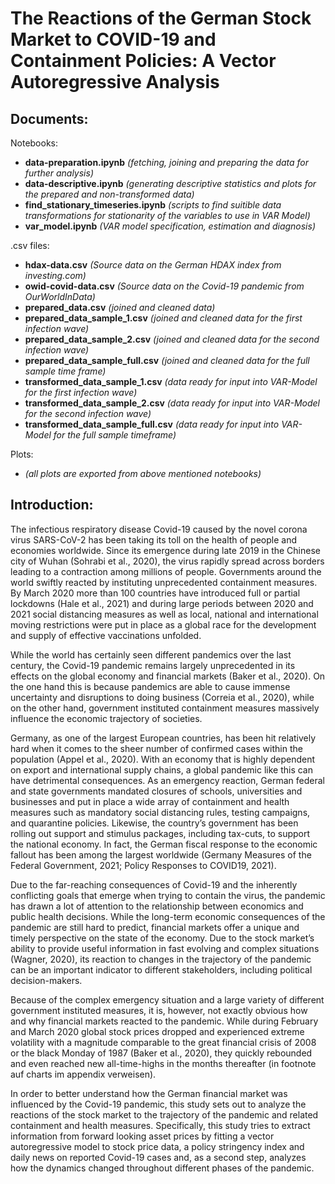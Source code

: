 # The Reactions of the German Stock Market to COVID-19 and Containment Policies: A Vector Autoregressive Analysis

## Documents:

Notebooks:
*  **data-preparation.ipynb** *(fetching, joining and preparing the data for further analysis)*
*  **data-descriptive.ipynb** *(generating descriptive statistics and plots for the prepared and non-transformed data)*
*  **find_stationary_timeseries.ipynb** *(scripts to find suitible data transformations for stationarity of the variables to use in VAR Model)*
*  **var_model.ipynb** *(VAR model specification, estimation and diagnosis)*

.csv files:
* **hdax-data.csv** *(Source data on the German HDAX index from investing.com)*
* **owid-covid-data.csv** *(Source data on the Covid-19 pandemic from OurWorldInData)*
* **prepared_data.csv** *(joined and cleaned data)*
* **prepared_data_sample_1.csv** *(joined and cleaned data for the first infection wave)*
* **prepared_data_sample_2.csv** *(joined and cleaned data for the second infection wave)*
* **prepared_data_sample_full.csv** *(joined and cleaned data for the full sample time frame)*
* **transformed_data_sample_1.csv** *(data ready for input into VAR-Model for the first infection wave)*
* **transformed_data_sample_2.csv** *(data ready for input into VAR-Model for the second infection wave)*
* **transformed_data_sample_full.csv** *(data ready for input into VAR-Model for the full sample timeframe)*

Plots:
* *(all plots are exported from above mentioned notebooks)*

## Introduction:

The infectious respiratory disease Covid-19 caused by the novel corona virus SARS-CoV-2 has been taking its toll on the health of people and economies worldwide. Since its emergence during late 2019 in the Chinese city of Wuhan (Sohrabi et al., 2020), the virus rapidly spread across borders leading to a contraction among millions of people. Governments around the world swiftly reacted by instituting unprecedented containment measures. By March 2020 more than 100 countries have introduced full or partial lockdowns (Hale et al., 2021) and during large periods between 2020 and 2021 social distancing measures as well as local, national and international moving restrictions were put in place as a global race for the development and supply of effective vaccinations unfolded.

While the world has certainly seen different pandemics over the last century, the Covid-19 pandemic remains largely unprecedented in its effects on the global economy and financial markets (Baker et al., 2020). On the one hand this is because pandemics are able to cause immense uncertainty and disruptions to doing business (Correia et al., 2020), while on the other hand, government instituted containment measures massively influence the economic trajectory of societies.

Germany, as one of the largest European countries, has been hit relatively hard when it comes to the sheer number of confirmed cases within the population (Appel et al., 2020). With an economy that is highly dependent on export and international supply chains, a global pandemic like this can have detrimental consequences. As an emergency reaction, German federal and state governments mandated closures of schools, universities and businesses and put in place a wide array of containment and health measures such as mandatory social distancing rules, testing campaigns, and quarantine policies. Likewise, the country’s government has been rolling out support and stimulus packages, including tax-cuts, to support the national economy. In fact, the German fiscal response to the economic fallout has been among the largest worldwide (Germany Measures of the Federal Government, 2021; Policy Responses to COVID19, 2021).

Due to the far-reaching consequences of Covid-19 and the inherently conflicting goals that emerge when trying to contain the virus, the pandemic has drawn a lot of attention to the relationship between economics and public health decisions.  While the long-term economic consequences of the pandemic are still hard to predict, financial markets offer a unique and timely perspective on the state of the economy. Due to the stock market’s ability to provide useful information in fast evolving and complex situations (Wagner, 2020), its reaction to changes in the trajectory of the pandemic can be an important indicator to different stakeholders, including political decision-makers.

Because of the complex emergency situation and a large variety of different government instituted measures, it is, however, not exactly obvious how and why financial markets reacted to the pandemic. While during February and March 2020 global stock prices dropped and experienced extreme volatility with a magnitude comparable to the great financial crisis of 2008 or the black Monday of 1987 (Baker et al., 2020), they quickly rebounded and even reached new all-time-highs in the months thereafter (in footnote auf charts im appendix verweisen).

In order to better understand how the German financial market was influenced by the Covid-19 pandemic, this study sets out to analyze the reactions of the stock market to the trajectory of the pandemic and related containment and health measures. Specifically, this study tries to extract information from forward looking asset prices by fitting a vector autoregressive model to stock price data, a policy stringency index and daily news on reported Covid-19 cases and, as a second step, analyzes how the dynamics changed throughout different phases of the pandemic.


